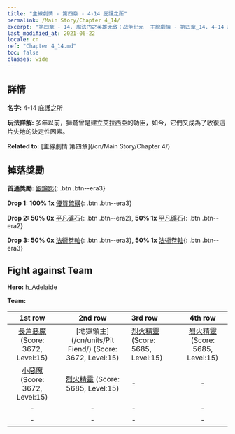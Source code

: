 ```yaml
---
title: "主線劇情 - 第四章 - 4-14 庇護之所"
permalink: /Main Story/Chapter 4_14/
excerpt: "第四章 - 14. 魔法门之英雄无敌：战争纪元  主線劇情 - 第四章_14. 4-14 庇護之所"
last_modified_at: 2021-06-22
locale: cn
ref: "Chapter 4_14.md"
toc: false
classes: wide
---
```


## 詳情

 **名字:** 4-14 庇護之所

 **玩法詳解:** 多年以前，獅鷲曾是建立艾拉西亞的功臣，如今，它們又成為了收復這片失地的決定性因素。

 **Related to:** [主線劇情 第四章](/cn/Main Story/Chapter 4/)

## 掉落獎勵

 **首通獎勵:** [銀鑰匙](/cn/Items/con_693/){: .btn .btn--era3}

 **Drop 1:** **100% 1x** [優質硫磺](/cn/Items/mat_15/){: .btn .btn--era3}

 **Drop 2:** **50% 0x** [平凡礦石](/cn/Items/mat_6/){: .btn .btn--era2}, **50% 1x** [平凡礦石](/cn/Items/mat_6/){: .btn .btn--era2}

 **Drop 3:** **50% 0x** [法術卷軸](/cn/Items/con_694/){: .btn .btn--era3}, **50% 1x** [法術卷軸](/cn/Items/con_694/){: .btn .btn--era3}


## Fight against Team
 **Hero:** h_Adelaide

 **Team:**


  | 1st row | 2nd row | 3rd row | 4th row |
  |:----:|:----:|:----|:----:|
  | [長角惡魔](/cn/units/Demon/) (Score: 3672, Level:15)  | [地獄領主](/cn/units/Pit Fiend/) (Score: 3672, Level:15)  | [烈火精靈](/cn/units/Efreeti/) (Score: 5685, Level:15)  | [烈火精靈](/cn/units/Efreeti/) (Score: 5685, Level:15)  |
  | [小惡魔](/cn/units/Imp/) (Score: 3672, Level:15)  | [烈火精靈](/cn/units/Efreeti/) (Score: 5685, Level:15)  | - | - |
  | - | - | - | - |
  | - | - | - | - |


